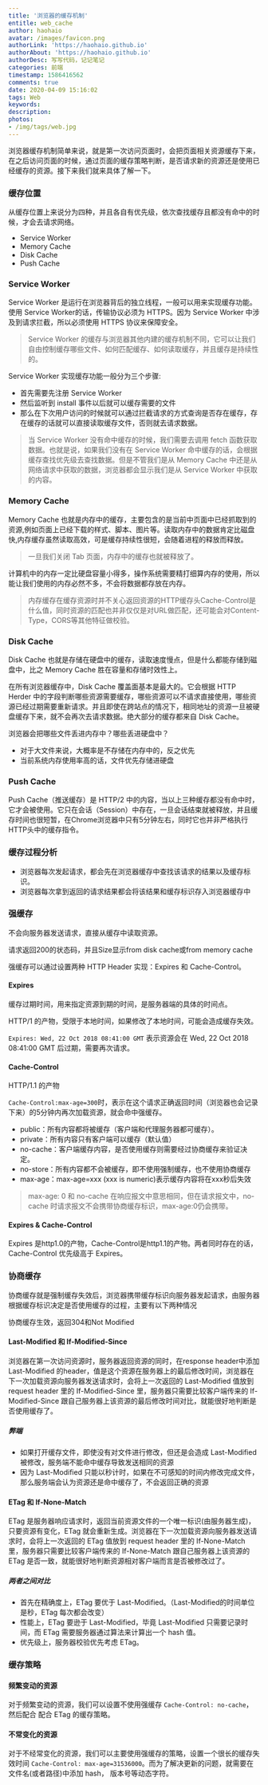 ```yaml
---
title: '浏览器的缓存机制'
entitle: web_cache
author: haohaio
avatar: /images/favicon.png
authorLink: 'https://haohaio.github.io'
authorAbout: 'https://haohaio.github.io'
authorDesc: 写写代码，记记笔记
categories: 前端
timestamp: 1586416562
comments: true
date: 2020-04-09 15:16:02
tags: Web
keywords:
description:
photos:
- /img/tags/web.jpg
---
```


浏览器缓存机制简单来说，就是第一次访问页面时，会把页面相关资源缓存下来，在之后访问页面的时候，通过页面的缓存策略判断，是否请求新的资源还是使用已经缓存的资源。接下来我们就来具体了解一下。

### 缓存位置

从缓存位置上来说分为四种，并且各自有优先级，依次查找缓存且都没有命中的时候，才会去请求网络。

- Service Worker
- Memory Cache
- Disk Cache
- Push Cache

### Service Worker

Service Worker 是运行在浏览器背后的独立线程，一般可以用来实现缓存功能。使用 Service Worker的话，传输协议必须为 HTTPS。因为 Service Worker 中涉及到请求拦截，所以必须使用 HTTPS 协议来保障安全。

> Service Worker 的缓存与浏览器其他内建的缓存机制不同，它可以让我们自由控制缓存哪些文件、如何匹配缓存、如何读取缓存，并且缓存是持续性的。

Service Worker 实现缓存功能一般分为三个步骤:

- 首先需要先注册 Service Worker
- 然后监听到 install 事件以后就可以缓存需要的文件
- 那么在下次用户访问的时候就可以通过拦截请求的方式查询是否存在缓存，存在缓存的话就可以直接读取缓存文件，否则就去请求数据。

> 当 Service Worker 没有命中缓存的时候，我们需要去调用 fetch 函数获取数据。也就是说，如果我们没有在 Service Worker 命中缓存的话，会根据缓存查找优先级去查找数据。但是不管我们是从 Memory Cache 中还是从网络请求中获取的数据，浏览器都会显示我们是从 Service Worker 中获取的内容。

### Memory Cache

Memory Cache 也就是内存中的缓存，主要包含的是当前中页面中已经抓取到的资源,例如页面上已经下载的样式、脚本、图片等。读取内存中的数据肯定比磁盘快,内存缓存虽然读取高效，可是缓存持续性很短，会随着进程的释放而释放。

> 一旦我们关闭 Tab 页面，内存中的缓存也就被释放了。

计算机中的内存一定比硬盘容量小得多，操作系统需要精打细算内存的使用，所以能让我们使用的内存必然不多，不会将数据都存放在内存。

> 内存缓存在缓存资源时并不关心返回资源的HTTP缓存头Cache-Control是什么值，同时资源的匹配也并非仅仅是对URL做匹配，还可能会对Content-Type，CORS等其他特征做校验。

### Disk Cache

Disk Cache 也就是存储在硬盘中的缓存，读取速度慢点，但是什么都能存储到磁盘中，比之 Memory Cache 胜在容量和存储时效性上。

在所有浏览器缓存中，Disk Cache 覆盖面基本是最大的。它会根据 HTTP Herder 中的字段判断哪些资源需要缓存，哪些资源可以不请求直接使用，哪些资源已经过期需要重新请求。并且即使在跨站点的情况下，相同地址的资源一旦被硬盘缓存下来，就不会再次去请求数据。绝大部分的缓存都来自 Disk Cache。

浏览器会把哪些文件丢进内存中？哪些丢进硬盘中？

- 对于大文件来说，大概率是不存储在内存中的，反之优先
- 当前系统内存使用率高的话，文件优先存储进硬盘

### Push Cache

Push Cache（推送缓存）是 HTTP/2 中的内容，当以上三种缓存都没有命中时，它才会被使用。它只在会话（Session）中存在，一旦会话结束就被释放，并且缓存时间也很短暂，在Chrome浏览器中只有5分钟左右，同时它也并非严格执行HTTP头中的缓存指令。

### 缓存过程分析

- 浏览器每次发起请求，都会先在浏览器缓存中查找该请求的结果以及缓存标识。
- 浏览器每次拿到返回的请求结果都会将该结果和缓存标识存入浏览器缓存中

### 强缓存

不会向服务器发送请求，直接从缓存中读取资源。

请求返回200的状态码，并且Size显示from disk cache或from memory cache

强缓存可以通过设置两种 HTTP Header 实现：Expires 和 Cache-Control。

#### Expires

缓存过期时间，用来指定资源到期的时间，是服务器端的具体的时间点。

HTTP/1 的产物，受限于本地时间，如果修改了本地时间，可能会造成缓存失效。

`Expires: Wed, 22 Oct 2018 08:41:00 GMT` 表示资源会在 Wed, 22 Oct 2018 08:41:00 GMT 后过期，需要再次请求。

#### Cache-Control

HTTP/1.1 的产物

`Cache-Control:max-age=300`时，表示在这个请求正确返回时间（浏览器也会记录下来）的5分钟内再次加载资源，就会命中强缓存。

- public：所有内容都将被缓存（客户端和代理服务器都可缓存）。
- private：所有内容只有客户端可以缓存（默认值）
- no-cache：客户端缓存内容，是否使用缓存则需要经过协商缓存来验证决定。
- no-store：所有内容都不会被缓存，即不使用强制缓存，也不使用协商缓存
- max-age：max-age=xxx (xxx is numeric)表示缓存内容将在xxx秒后失效

> max-age: 0 和 no-cache 在响应报文中意思相同，但在请求报文中，no-cache 时请求报文不会携带协商缓存标识，max-age:0仍会携带。 

#### Expires & Cache-Control

Expires 是http1.0的产物，Cache-Control是http1.1的产物。两者同时存在的话，Cache-Control 优先级高于 Expires。

### 协商缓存

协商缓存就是强制缓存失效后，浏览器携带缓存标识向服务器发起请求，由服务器根据缓存标识决定是否使用缓存的过程，主要有以下两种情况

协商缓存生效，返回304和Not Modified

#### Last-Modified 和 If-Modified-Since

浏览器在第一次访问资源时，服务器返回资源的同时，在response header中添加 Last-Modified 的header，值是这个资源在服务器上的最后修改时间，浏览器在下一次加载资源向服务器发送请求时，会将上一次返回的 Last-Modified 值放到 request header 里的 If-Modified-Since 里，服务器只需要比较客户端传来的 If-Modified-Since 跟自己服务器上该资源的最后修改时间对比，就能很好地判断是否使用缓存了。

##### 弊端

- 如果打开缓存文件，即使没有对文件进行修改，但还是会造成 Last-Modified 被修改，服务端不能命中缓存导致发送相同的资源
- 因为 Last-Modified 只能以秒计时，如果在不可感知的时间内修改完成文件，那么服务端会认为资源还是命中缓存了，不会返回正确的资源

#### ETag 和 If-None-Match

ETag 是服务器响应请求时，返回当前资源文件的一个唯一标识(由服务器生成)，只要资源有变化，ETag 就会重新生成。浏览器在下一次加载资源向服务器发送请求时，会将上一次返回的 ETag 值放到 request header 里的 If-None-Match 里，服务器只需要比较客户端传来的 If-None-Match 跟自己服务器上该资源的 ETag 是否一致，就能很好地判断资源相对客户端而言是否被修改过了。

##### 两者之间对比

- 首先在精确度上，ETag 要优于 Last-Modified。（Last-Modified的时间单位是秒，ETag 每次都会改变）
- 性能上，ETag 要逊于 Last-Modified，毕竟 Last-Modified 只需要记录时间，而 ETag 需要服务器通过算法来计算出一个 hash 值。
- 优先级上，服务器校验优先考虑 ETag。

### 缓存策略

#### 频繁变动的资源

对于频繁变动的资源，我们可以设置不使用强缓存 `Cache-Control: no-cache`，然后配合 配合 ETag 的缓存策略。

#### 不常变化的资源

对于不经常变化的资源，我们可以主要使用强缓存的策略，设置一个很长的缓存失效时间 `Cache-Control: max-age=31536000`。而为了解决更新的问题，就需要在文件名(或者路径)中添加 hash， 版本号等动态字符。
